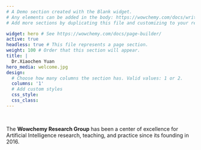 ```yaml
---
# A Demo section created with the Blank widget.
# Any elements can be added in the body: https://wowchemy.com/docs/writing-markdown-latex/
# Add more sections by duplicating this file and customizing to your requirements.

widget: hero # See https://wowchemy.com/docs/page-builder/
active: true
headless: true # This file represents a page section.
weight: 100 # Order that this section will appear.
title: |
  Dr.Xiaochen Yuan
hero_media: welcome.jpg
design:
  # Choose how many columns the section has. Valid values: 1 or 2.
  columns: '1'
  # Add custom styles
  css_style:
  css_class:
---
```


<br>

The **Wowchemy Research Group** has been a center of excellence for Artificial Intelligence research, teaching, and practice since its founding in 2016.
